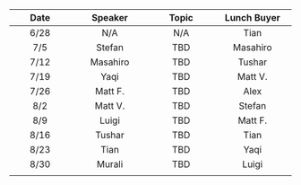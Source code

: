 | Date        | Speaker       | Topic  | Lunch Buyer |
| :-----------: | :-------------: | :------: | :-----------: | 
| 6/28        | N/A           | N/A    | Tian        |
| 7/5         |     Stefan    |  TBD   |  Masahiro   |
| 7/12        |  Masahiro     |  TBD   |  Tushar     |
| 7/19        |  Yaqi         |  TBD   |  Matt V.    |
| 7/26        |  Matt F.      |  TBD   |  Alex       |
| 8/2         |  Matt V.      |  TBD   |  Stefan     |
| 8/9         |  Luigi        |  TBD   |  Matt F.    |
| 8/16        |  Tushar       |  TBD   |  Tian       |
| 8/23        |  Tian         |  TBD   |  Yaqi       |
| 8/30        |  Murali       |  TBD   |  Luigi      |
|<img width=800/>|<img width=800/>|<img width=800/>|<img width=800/>|

